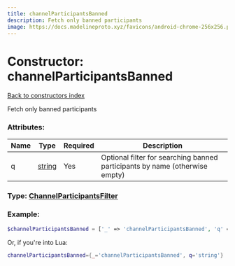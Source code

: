 ```yaml
---
title: channelParticipantsBanned
description: Fetch only banned participants
image: https://docs.madelineproto.xyz/favicons/android-chrome-256x256.png
---
```

# Constructor: channelParticipantsBanned  
[Back to constructors index](index.md)



Fetch only banned participants

### Attributes:

| Name     |    Type       | Required | Description |
|----------|---------------|----------|-------------|
|q|[string](../types/string.md) | Yes|Optional filter for searching banned participants by name (otherwise empty)|



### Type: [ChannelParticipantsFilter](../types/ChannelParticipantsFilter.md)


### Example:

```php
$channelParticipantsBanned = ['_' => 'channelParticipantsBanned', 'q' => 'string'];
```  


Or, if you're into Lua:

```lua
channelParticipantsBanned={_='channelParticipantsBanned', q='string'}

```


